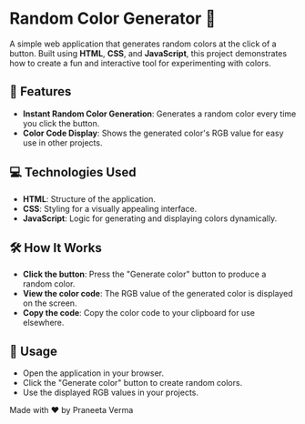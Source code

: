 # Random Color Generator 🎨

A simple web application that generates random colors at the click of a button. Built using **HTML**, **CSS**, and **JavaScript**, this project demonstrates how to create a fun and interactive tool for experimenting with colors.

## 🚀 Features

- **Instant Random Color Generation**: Generates a random color every time you click the button.
- **Color Code Display**: Shows the generated color's RGB value for easy use in other projects.

## 💻 Technologies Used

- **HTML**: Structure of the application.
- **CSS**: Styling for a visually appealing interface.
- **JavaScript**: Logic for generating and displaying colors dynamically.

## 🛠️ How It Works

- **Click the button**: Press the "Generate color" button to produce a random color.
- **View the color code**: The RGB value of the generated color is displayed on the screen.
- **Copy the code**: Copy the color code to your clipboard for use elsewhere.

## 📝 Usage
- Open the application in your browser.
- Click the "Generate color" button to create random colors.
- Use the displayed RGB values in your projects.

Made with ❤️ by Praneeta Verma
